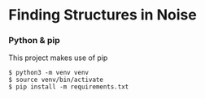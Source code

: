 Finding Structures in Noise
===========================


### Python & pip

This project makes use of pip

```
$ python3 -m venv venv
$ source venv/bin/activate
$ pip install -m requirements.txt
```
